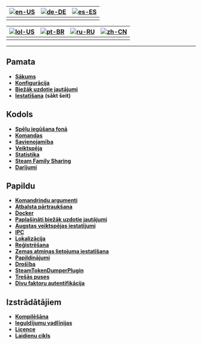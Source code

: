 | [![en-US](https://raw.githubusercontent.com/hjnilsson/country-flags/master/png100px/us.png)](https://github.com/JustArchiNET/ArchiSteamFarm/wiki/Home) | [![de-DE](https://raw.githubusercontent.com/hjnilsson/country-flags/master/png100px/de.png)](https://github.com/JustArchiNET/ArchiSteamFarm/wiki/Home-de-DE) | [![es-ES](https://raw.githubusercontent.com/hjnilsson/country-flags/master/png100px/es.png)](https://github.com/JustArchiNET/ArchiSteamFarm/wiki/Home-es-ES) |
| ------------------------------------------------------------------------------------------------------------------------------------------------------ | ------------------------------------------------------------------------------------------------------------------------------------------------------------ | ------------------------------------------------------------------------------------------------------------------------------------------------------------ |
|                                                                                                                                                        |                                                                                                                                                              |                                                                                                                                                              |

| [![lol-US](https://raw.githubusercontent.com/JustArchiNET/ArchiSteamFarm/main/resources/lol-US.png)](https://github.com/JustArchiNET/ArchiSteamFarm/wiki/Home-lol-US) | [![pt-BR](https://raw.githubusercontent.com/hjnilsson/country-flags/master/png100px/br.png)](https://github.com/JustArchiNET/ArchiSteamFarm/wiki/Home-pt-BR) | [![ru-RU](https://raw.githubusercontent.com/hjnilsson/country-flags/master/png100px/ru.png)](https://github.com/JustArchiNET/ArchiSteamFarm/wiki/Home-ru-RU) | [![zh-CN](https://raw.githubusercontent.com/hjnilsson/country-flags/master/png100px/cn.png)](https://github.com/JustArchiNET/ArchiSteamFarm/wiki/Home-zh-CN) |
| --------------------------------------------------------------------------------------------------------------------------------------------------------------------- | ------------------------------------------------------------------------------------------------------------------------------------------------------------ | ------------------------------------------------------------------------------------------------------------------------------------------------------------ | ------------------------------------------------------------------------------------------------------------------------------------------------------------ |
|                                                                                                                                                                       |                                                                                                                                                              |                                                                                                                                                              |                                                                                                                                                              |

* * *

## Pamata

* **[Sākums](https://github.com/JustArchiNET/ArchiSteamFarm/wiki/Home)**
* **[Konfigurācija](https://github.com/JustArchiNET/ArchiSteamFarm/wiki/Configuration)**
* **[Biežāk uzdotie jautājumi](https://github.com/JustArchiNET/ArchiSteamFarm/wiki/FAQ)**
* **[Iestatīšana](https://github.com/JustArchiNET/ArchiSteamFarm/wiki/Setting-up)** **(sākt šeit)**

## Kodols

* **[Spēļu iegūšana fonā](https://github.com/JustArchiNET/ArchiSteamFarm/wiki/Background-games-redeemer)**
* **[Komandas](https://github.com/JustArchiNET/ArchiSteamFarm/wiki/Commands)**
* **[Savienojamība](https://github.com/JustArchiNET/ArchiSteamFarm/wiki/Compatibility)**
* **[Veiktspēja](https://github.com/JustArchiNET/ArchiSteamFarm/wiki/Performance)**
* **[Statistika](https://github.com/JustArchiNET/ArchiSteamFarm/wiki/Statistics)**
* **[Steam Family Sharing](https://github.com/JustArchiNET/ArchiSteamFarm/wiki/Steam-Family-Sharing)**
* **[Darījumi](https://github.com/JustArchiNET/ArchiSteamFarm/wiki/Trading)**

## Papildu

* **[Komandrindu argumenti](https://github.com/JustArchiNET/ArchiSteamFarm/wiki/Command-line-arguments)**
* **[Atbalsta pārtraukšana](https://github.com/JustArchiNET/ArchiSteamFarm/wiki/Deprecation)**
* **[Docker](https://github.com/JustArchiNET/ArchiSteamFarm/wiki/Docker)**
* **[Paplašināti biežāk uzdotie jautājumi](https://github.com/JustArchiNET/ArchiSteamFarm/wiki/Extended-FAQ)**
* **[Augstas veiktspējas iestatījumi](https://github.com/JustArchiNET/ArchiSteamFarm/wiki/High-performance-setup)**
* **[IPC](https://github.com/JustArchiNET/ArchiSteamFarm/wiki/IPC)**
* **[Lokalizācija](https://github.com/JustArchiNET/ArchiSteamFarm/wiki/Localization)**
* **[Reģistrēšana](https://github.com/JustArchiNET/ArchiSteamFarm/wiki/Logging)**
* **[Zemas atmiņas lietojuma iestatīšana](https://github.com/JustArchiNET/ArchiSteamFarm/wiki/Low-memory-setup)**
* **[Papildinājumi](https://github.com/JustArchiNET/ArchiSteamFarm/wiki/Plugins)**
* **[Drošība](https://github.com/JustArchiNET/ArchiSteamFarm/wiki/Security)**
* **[SteamTokenDumperPlugin](https://github.com/JustArchiNET/ArchiSteamFarm/wiki/SteamTokenDumperPlugin)**
* **[Trešās puses](https://github.com/JustArchiNET/ArchiSteamFarm/wiki/Third-party)**
* **[Divu faktoru autentifikācija](https://github.com/JustArchiNET/ArchiSteamFarm/wiki/Two-factor-authentication)**

## Izstrādātājiem

* **[Kompilēšāna](https://github.com/JustArchiNET/ArchiSteamFarm/wiki/Compilation)**
* **[Ieguldījumu vadlīnijas](https://github.com/JustArchiNET/ArchiSteamFarm/blob/main/.github/CONTRIBUTING.md)**
* **[Licence](https://github.com/JustArchiNET/ArchiSteamFarm/wiki/License)**
* **[Laidienu cikls](https://github.com/JustArchiNET/ArchiSteamFarm/wiki/Release-cycle)**